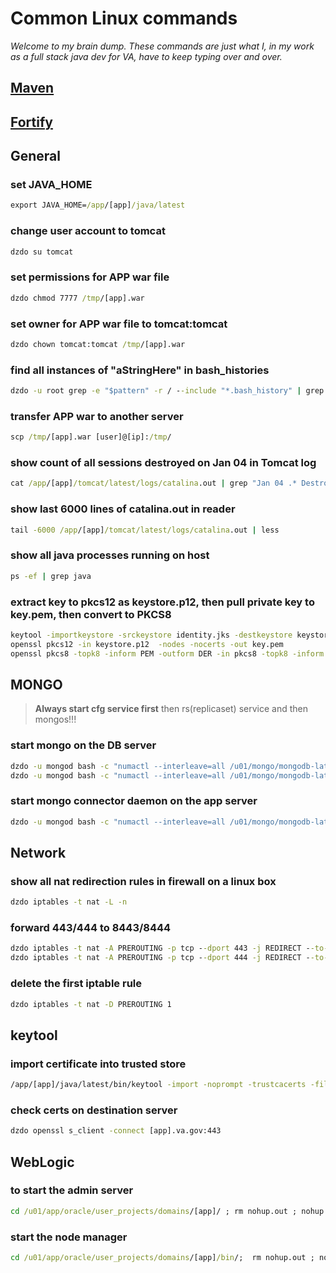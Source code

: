 
# Common Linux commands

*Welcome to my brain dump.  These commands are just what I, in my work as a full stack java dev for VA, have to keep typing over and over.*

## [Maven](MAVEN.md)

## [Fortify](FORTIFY.md)

## General

### set JAVA_HOME

```cmd
export JAVA_HOME=/app/[app]/java/latest
```

### change user account to tomcat

```cmd
dzdo su tomcat
```

### set permissions for APP war file

```cmd
dzdo chmod 7777 /tmp/[app].war
```

### set owner for APP war file to tomcat:tomcat

```cmd
dzdo chown tomcat:tomcat /tmp/[app].war
```

### find all instances of "aStringHere" in bash_histories

```cmd
dzdo -u root grep -e "$pattern" -r / --include "*.bash_history" | grep "aStringHere"
```

### transfer APP war to another server

```cmd
scp /tmp/[app].war [user]@[ip]:/tmp/
```

### show count of all sessions destroyed on Jan 04 in Tomcat log

```cmd
cat /app/[app]/tomcat/latest/logs/catalina.out | grep "Jan 04 .* Destroy" -c
```

### show last 6000 lines of catalina.out in reader

```cmd
tail -6000 /app/[app]/tomcat/latest/logs/catalina.out | less
```

### show all java processes running on host

```cmd
ps -ef | grep java
```

### extract key to pkcs12 as keystore.p12, then pull private key to key.pem, then convert to PKCS8

```cmd
keytool -importkeystore -srckeystore identity.jks -destkeystore keystore.p12 -deststoretype PKCS12
openssl pkcs12 -in keystore.p12  -nodes -nocerts -out key.pem
openssl pkcs8 -topk8 -inform PEM -outform DER -in pkcs8 -topk8 -inform PEM -outform DER -in key.pem -nocrypt -out key.pkcs8
```

## MONGO

>**Always start cfg service first** then rs(replicaset) service and then mongos!!!

### start mongo on the DB server

```cmd
dzdo -u mongod bash -c "numactl --interleave=all /u01/mongo/mongodb-latest/bin/mongod -f /u01/mongo/etc/mongod_[app]_cfg_sqa_29003.conf"
dzdo -u mongod bash -c "numactl --interleave=all /u01/mongo/mongodb-latest/bin/mongod -f /u01/mongo/etc/mongod_[app]_rs_sqa_30010.conf"
```

### start mongo connector daemon on the app server

```cmd
dzdo -u mongod bash -c "numactl --interleave=all /u01/mongo/mongodb-latest/bin/mongos -f /u01/mongo/etc/mongos_[app]_sqa_27003.conf"
```

## Network

### show all nat redirection rules in firewall on a linux box

```cmd
dzdo iptables -t nat -L -n
```

### forward 443/444 to 8443/8444

```cmd
dzdo iptables -t nat -A PREROUTING -p tcp --dport 443 -j REDIRECT --to-port 8443
dzdo iptables -t nat -A PREROUTING -p tcp --dport 444 -j REDIRECT --to-port 8444
```

### delete the first iptable rule

```cmd
dzdo iptables -t nat -D PREROUTING 1
```

## keytool

### import certificate into trusted store

```cmd
/app/[app]/java/latest/bin/keytool -import -noprompt -trustcacerts -file ./cert.cer -alias [app].va.gov -keystore  /app/[app]/keys/trust.jks -storepass [passhere]
```

### check certs on destination server

```cmd
dzdo openssl s_client -connect [app].va.gov:443
```

## WebLogic

### to start the admin server

```cmd
cd /u01/app/oracle/user_projects/domains/[app]/ ; rm nohup.out ; nohup ./startWebLogic.sh &
```

### start the node manager

```cmd
cd /u01/app/oracle/user_projects/domains/[app]/bin/;  rm nohup.out ; nohup ./startNodeManager.sh & 
```

